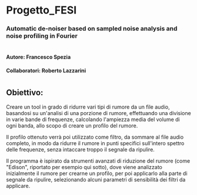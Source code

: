 # Progetto_FESI
### Automatic de-noiser based on sampled noise analysis and noise profiling in Fourier
#
#### **Autore:** Francesco Spezia
#### **Collaboratori:** Roberto Lazzarini
#
## **Obiettivo:**
Creare un tool in grado di ridurre vari tipi di rumore da un file audio, basandosi su un'analisi di una porzione di rumore, effettuando una divisione in varie bande di frequenze, calcolando l'ampiezza media del volume di ogni banda, allo scopo di creare un profilo del rumore.

Il profilo ottenuto verrà poi utilizzato come filtro, da sommare al file audio completo, in modo da ridurre il rumore in punti specifici sull'intero spettro delle frequenze, senza intaccare troppo il segnale da ripulire.


Il programma è ispirato da strumenti avanzati di riduzione del rumore (come "Edison", riportato per esempio qui sotto), dove viene analizzato inizialmente il rumore per crearne un profilo, per poi applicarlo alla parte di segnale da ripulire, selezionando alcuni parametri di sensibilità dei filtri da applicare.
